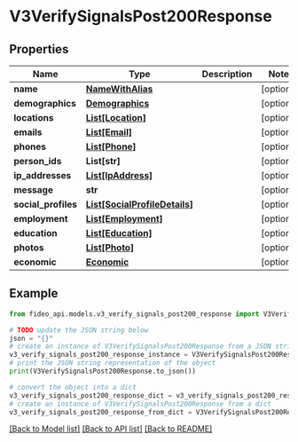 # V3VerifySignalsPost200Response


## Properties

Name | Type | Description | Notes
------------ | ------------- | ------------- | -------------
**name** | [**NameWithAlias**](NameWithAlias.md) |  | [optional] 
**demographics** | [**Demographics**](Demographics.md) |  | [optional] 
**locations** | [**List[Location]**](Location.md) |  | [optional] 
**emails** | [**List[Email]**](Email.md) |  | [optional] 
**phones** | [**List[Phone]**](Phone.md) |  | [optional] 
**person_ids** | **List[str]** |  | [optional] 
**ip_addresses** | [**List[IpAddress]**](IpAddress.md) |  | [optional] 
**message** | **str** |  | [optional] 
**social_profiles** | [**List[SocialProfileDetails]**](SocialProfileDetails.md) |  | [optional] 
**employment** | [**List[Employment]**](Employment.md) |  | [optional] 
**education** | [**List[Education]**](Education.md) |  | [optional] 
**photos** | [**List[Photo]**](Photo.md) |  | [optional] 
**economic** | [**Economic**](Economic.md) |  | [optional] 

## Example

```python
from fideo_api.models.v3_verify_signals_post200_response import V3VerifySignalsPost200Response

# TODO update the JSON string below
json = "{}"
# create an instance of V3VerifySignalsPost200Response from a JSON string
v3_verify_signals_post200_response_instance = V3VerifySignalsPost200Response.from_json(json)
# print the JSON string representation of the object
print(V3VerifySignalsPost200Response.to_json())

# convert the object into a dict
v3_verify_signals_post200_response_dict = v3_verify_signals_post200_response_instance.to_dict()
# create an instance of V3VerifySignalsPost200Response from a dict
v3_verify_signals_post200_response_from_dict = V3VerifySignalsPost200Response.from_dict(v3_verify_signals_post200_response_dict)
```
[[Back to Model list]](../README.md#documentation-for-models) [[Back to API list]](../README.md#documentation-for-api-endpoints) [[Back to README]](../README.md)


